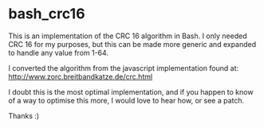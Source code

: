 bash_crc16
==========

This is an implementation of the CRC 16 algorithm in Bash. I only needed CRC 16 for my purposes, but this can be made more generic and expanded to handle any value from 1-64.

I converted the algorithm from the javascript implementation found at: http://www.zorc.breitbandkatze.de/crc.html

I doubt this is the most optimal implementation, and if you happen to know of a way to optimise this more, I would love to hear how, or see a patch.

Thanks :)

